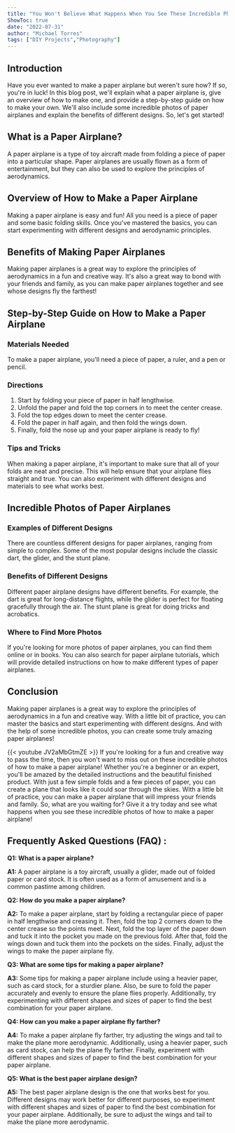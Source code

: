 ```yaml
---
title: "You Won't Believe What Happens When You See These Incredible Photos of How to Make a Paper Airplane!"
ShowToc: true 
date: "2022-07-31"
author: "Michael Torres" 
tags: ["DIY Projects","Photography"]
---
```

## Introduction
Have you ever wanted to make a paper airplane but weren't sure how? If so, you're in luck! In this blog post, we'll explain what a paper airplane is, give an overview of how to make one, and provide a step-by-step guide on how to make your own. We'll also include some incredible photos of paper airplanes and explain the benefits of different designs. So, let's get started!

## What is a Paper Airplane?
A paper airplane is a type of toy aircraft made from folding a piece of paper into a particular shape. Paper airplanes are usually flown as a form of entertainment, but they can also be used to explore the principles of aerodynamics.

## Overview of How to Make a Paper Airplane
Making a paper airplane is easy and fun! All you need is a piece of paper and some basic folding skills. Once you've mastered the basics, you can start experimenting with different designs and aerodynamic principles.

## Benefits of Making Paper Airplanes
Making paper airplanes is a great way to explore the principles of aerodynamics in a fun and creative way. It's also a great way to bond with your friends and family, as you can make paper airplanes together and see whose designs fly the farthest!

## Step-by-Step Guide on How to Make a Paper Airplane

### Materials Needed
To make a paper airplane, you'll need a piece of paper, a ruler, and a pen or pencil.

### Directions
1. Start by folding your piece of paper in half lengthwise.
2. Unfold the paper and fold the top corners in to meet the center crease.
3. Fold the top edges down to meet the center crease.
4. Fold the paper in half again, and then fold the wings down.
5. Finally, fold the nose up and your paper airplane is ready to fly!

### Tips and Tricks
When making a paper airplane, it's important to make sure that all of your folds are neat and precise. This will help ensure that your airplane flies straight and true. You can also experiment with different designs and materials to see what works best.

## Incredible Photos of Paper Airplanes

### Examples of Different Designs
There are countless different designs for paper airplanes, ranging from simple to complex. Some of the most popular designs include the classic dart, the glider, and the stunt plane.

### Benefits of Different Designs
Different paper airplane designs have different benefits. For example, the dart is great for long-distance flights, while the glider is perfect for floating gracefully through the air. The stunt plane is great for doing tricks and acrobatics.

### Where to Find More Photos
If you're looking for more photos of paper airplanes, you can find them online or in books. You can also search for paper airplane tutorials, which will provide detailed instructions on how to make different types of paper airplanes.

## Conclusion
Making paper airplanes is a great way to explore the principles of aerodynamics in a fun and creative way. With a little bit of practice, you can master the basics and start experimenting with different designs. And with the help of some incredible photos, you can create some truly amazing paper airplanes!

{{< youtube JV2aMbGtmZE >}} 
If you're looking for a fun and creative way to pass the time, then you won't want to miss out on these incredible photos of how to make a paper airplane! Whether you're a beginner or an expert, you'll be amazed by the detailed instructions and the beautiful finished product. With just a few simple folds and a few pieces of paper, you can create a plane that looks like it could soar through the skies. With a little bit of practice, you can make a paper airplane that will impress your friends and family. So, what are you waiting for? Give it a try today and see what happens when you see these incredible photos of how to make a paper airplane!

## Frequently Asked Questions (FAQ) :
**Q1: What is a paper airplane?**

**A1:** A paper airplane is a toy aircraft, usually a glider, made out of folded paper or card stock. It is often used as a form of amusement and is a common pastime among children. 

**Q2: How do you make a paper airplane?**

**A2:** To make a paper airplane, start by folding a rectangular piece of paper in half lengthwise and creasing it. Then, fold the top 2 corners down to the center crease so the points meet. Next, fold the top layer of the paper down and tuck it into the pocket you made on the previous fold. After that, fold the wings down and tuck them into the pockets on the sides. Finally, adjust the wings to make the paper airplane fly. 

**Q3: What are some tips for making a paper airplane?**

**A3:** Some tips for making a paper airplane include using a heavier paper, such as card stock, for a sturdier plane. Also, be sure to fold the paper accurately and evenly to ensure the plane flies properly. Additionally, try experimenting with different shapes and sizes of paper to find the best combination for your paper airplane. 

**Q4: How can you make a paper airplane fly farther?**

**A4:** To make a paper airplane fly farther, try adjusting the wings and tail to make the plane more aerodynamic. Additionally, using a heavier paper, such as card stock, can help the plane fly farther. Finally, experiment with different shapes and sizes of paper to find the best combination for your paper airplane. 

**Q5: What is the best paper airplane design?**

**A5:** The best paper airplane design is the one that works best for you. Different designs may work better for different purposes, so experiment with different shapes and sizes of paper to find the best combination for your paper airplane. Additionally, be sure to adjust the wings and tail to make the plane more aerodynamic.





